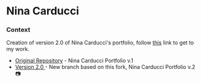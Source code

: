 # Nina Carducci


### Context

Creation of version 2.0 of Nina Carducci's portfolio, follow [this](https://github.com/leolegrand/nina-carducci.github.io/tree/updated-version) link to get to my work.
- [Original Repository](https://github.com/nina-carducci/nina-carducci.github.io) - Nina Carducci Portfolio v.1
- [Version 2.0 ](https://github.com/leolegrand/nina-carducci.github.io/tree/updated-version) - New branch based on this fork, Nina Carducci Portfolio v.2 📷
